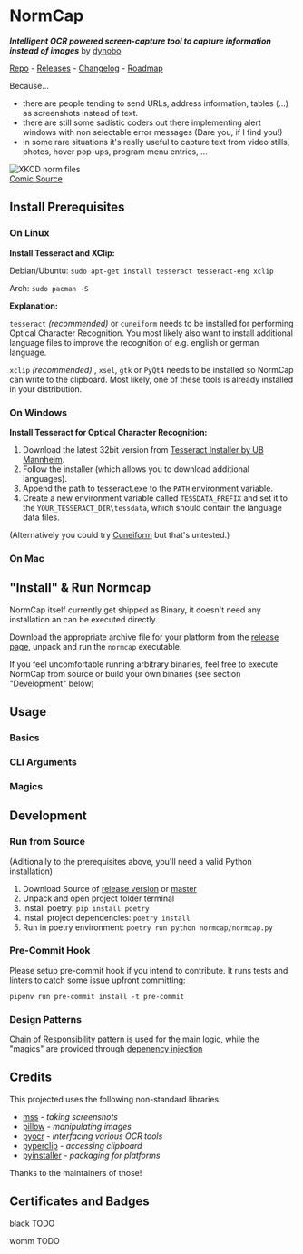 # NormCap

***Intelligent OCR powered screen-capture tool to capture information instead of images*** by [dynobo](https://github.com/dynobo)

[Repo](TODO) - [Releases](TODO) - [Changelog](TODO) - [Roadmap](TODO)

Because...

-  there are people tending to send URLs, address information, tables (...) as screenshots instead of text.
- there are still some sadistic coders out there implementing alert windows with non selectable error messages (Dare you, if I find you!)
- in some rare situations it's really useful to capture text from video stills, photos, hover pop-ups, program menu entries, ...

![XKCD norm files](https://imgs.xkcd.com/comics/norm_normal_file_format.png)  
[Comic Source](https://xkcd.com/2116/)

## Install Prerequisites

### On Linux

**Install Tesseract and XClip:**

Debian/Ubuntu: `sudo apt-get install tesseract tesseract-eng xclip`

Arch: `sudo pacman -S `

**Explanation:**

 `tesseract` *(recommended)* or `cuneiform` needs to be installed for performing Optical Character Recognition. You most likely also want to install additional language files to improve the recognition of e.g. english or german language.

`xclip` *(recommended)* , `xsel`, `gtk` or `PyQt4` needs to be installed so NormCap can write to the clipboard. Most likely, one of these tools is already installed in your distribution.

### On Windows

**Install Tesseract for Optical Character Recognition:**

1. Download the latest 32bit version from [Tesseract Installer by UB Mannheim](https://github.com/UB-Mannheim/tesseract/wiki).
2. Follow the installer (which allows you to download additional languages).
3. Append the path to tesseract.exe to the `PATH` environment variable.
4. Create a new environment variable called `TESSDATA_PREFIX` and set it to the `YOUR_TESSERACT_DIR\tessdata`, which should contain the language data files.

(Alternatively you could try [Cuneiform](https://www.cuneiform-lang.org/download/) but that's untested.)

### On Mac


## "Install" & Run Normcap

NormCap itself currently get shipped as Binary, it doesn't need any installation an can be executed directly.

Download the appropriate archive file for your platform from the [release page](TODO), unpack and run the `normcap` executable.

If you feel uncomfortable running arbitrary binaries, feel free to execute NormCap from source or build your own binaries (see section "Development" below)

## Usage

### Basics

### CLI Arguments

### Magics


## Development

### Run from Source

(Aditionally to the prerequisites above, you'll need a valid Python installation)

1. Download Source of [release version](TODO) or [master](TODO)
2. Unpack and open project folder terminal
3. Install poetry: `pip install poetry`
4. Install project dependencies: `poetry install`
5. Run in poetry environment:  `poetry run python normcap/normcap.py`

### Pre-Commit Hook
Please setup pre-commit hook if you intend to contribute. It runs tests and linters to catch some issue upfront committing:

`pipenv run pre-commit install -t pre-commit`


### Design Patterns

[Chain of Responsibility](https://refactoring.guru/design-patterns/chain-of-responsibility) pattern is used for the main logic, while the "magics" are provided through [depenency injection](TODO)


## Credits

This projected uses the following non-standard libraries:

- [mss](https://pypi.org/project/mss/) *- taking screenshots*
- [pillow](https://pypi.org/project/Pillow/) *- manipulating images*
- [pyocr](https://pypi.org/project/pyocr/) *- interfacing various OCR tools*
- [pyperclip](https://pypi.org/project/pyperclip/) *- accessing clipboard*
- [pyinstaller](https://pypi.org/project/PyInstaller/) *- packaging for platforms*

Thanks to the maintainers of those!


## Certificates and Badges

black TODO

womm TODO
